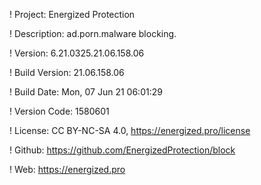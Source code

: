 ! Project: Energized Protection

! Description: ad.porn.malware blocking.

! Version: 6.21.0325.21.06.158.06

! Build Version: 21.06.158.06

! Build Date: Mon, 07 Jun 21 06:01:29

! Version Code: 1580601

! License: CC BY-NC-SA 4.0, https://energized.pro/license

! Github: https://github.com/EnergizedProtection/block

! Web: https://energized.pro
